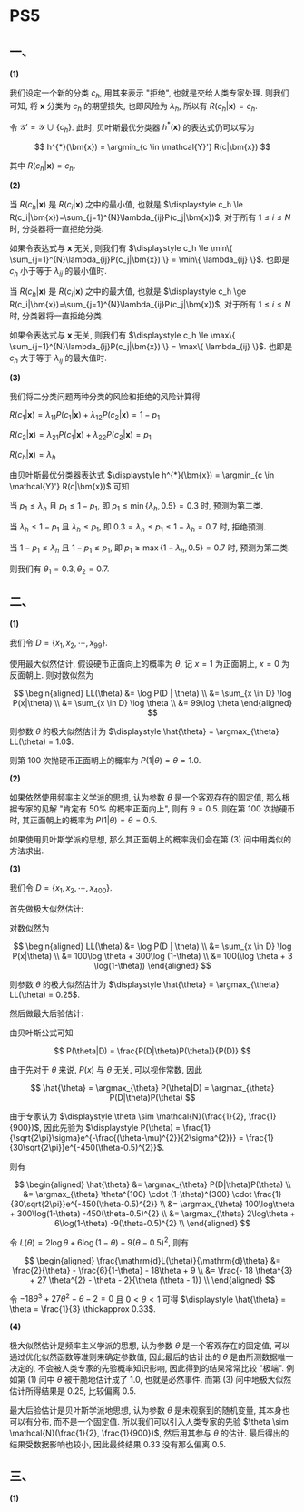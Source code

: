 # PS5

## 一、

**(1)**

我们设定一个新的分类 $c_h$, 用其来表示 "拒绝", 也就是交给人类专家处理. 则我们可知, 将 $\bm{x}$ 分类为 $c_h$ 的期望损失, 也即风险为 $\lambda_h$, 所以有 $R(c_h|\bm{x}) = c_h$.

令 $\mathcal{Y}' = \mathcal{Y} \cup \{ c_h \}$. 此时, 贝叶斯最优分类器 $h^{*}(\bm{x})$ 的表达式仍可以写为

$$
h^{*}(\bm{x}) = \argmin_{c \in \mathcal{Y}'} R(c|\bm{x})
$$

其中 $R(c_h|\bm{x}) = c_h$.

**(2)**

当 $R(c_h|\bm{x})$ 是 $R(c_i|\bm{x})$ 之中的最小值, 也就是 $\displaystyle c_h \le R(c_i|\bm{x})=\sum_{j=1}^{N}\lambda_{ij}P(c_j|\bm{x})$, 对于所有 $1 \le i \le N$ 时, 分类器将一直拒绝分类.

如果令表达式与 $\bm{x}$ 无关, 则我们有 $\displaystyle c_h \le \min\{ \sum_{j=1}^{N}\lambda_{ij}P(c_j|\bm{x}) \} = \min\{ \lambda_{ij} \}$. 也即是 $c_h$ 小于等于 $\lambda_{ij}$ 的最小值时.

当 $R(c_h|\bm{x})$ 是 $R(c_i|\bm{x})$ 之中的最大值, 也就是 $\displaystyle c_h \ge R(c_i|\bm{x})=\sum_{j=1}^{N}\lambda_{ij}P(c_j|\bm{x})$, 对于所有 $1 \le i \le N$ 时, 分类器将一直拒绝分类.

如果令表达式与 $\bm{x}$ 无关, 则我们有 $\displaystyle c_h \le \max\{ \sum_{j=1}^{N}\lambda_{ij}P(c_j|\bm{x}) \} = \max\{ \lambda_{ij} \}$. 也即是 $c_h$ 大于等于 $\lambda_{ij}$ 的最大值时.

**(3)**

我们将二分类问题两种分类的风险和拒绝的风险计算得

$R(c_1|\bm{x}) = \lambda_{11}P(c_1|\bm{x}) + \lambda_{12}P(c_2|\bm{x}) = 1-p_1$

$R(c_2|\bm{x}) = \lambda_{21}P(c_1|\bm{x}) + \lambda_{22}P(c_2|\bm{x}) = p_1$

$R(c_h|\bm{x}) = \lambda_h$

由贝叶斯最优分类器表达式 $\displaystyle h^{*}(\bm{x}) = \argmin_{c \in \mathcal{Y}'} R(c|\bm{x})$ 可知

当 $p_1 \le \lambda_h$ 且 $p_1 \le 1-p_1$, 即 $p_1 \le \min\{ \lambda_h, 0.5 \} = 0.3$ 时, 预测为第二类.

当 $\lambda_h \le 1-p_1$ 且 $\lambda_h \le p_1$, 即 $0.3 = \lambda_h \le p_1 \le 1-\lambda_h = 0.7$ 时, 拒绝预测.

当 $1-p_1 \le \lambda_h$ 且 $1-p_1 \le p_1$, 即 $p_1 \ge \max\{ 1-\lambda_h, 0.5 \} = 0.7$ 时, 预测为第二类.

则我们有 $\theta_1 = 0.3, \theta_2 = 0.7$.


## 二、

**(1)**

我们令 $D = \{ x_1, x_2, \cdots, x_{99} \}$.

使用最大似然估计, 假设硬币正面向上的概率为 $\theta$, 记 $x = 1$ 为正面朝上, $x = 0$ 为反面朝上. 则对数似然为

$$
\begin{aligned}
LL(\theta) &= \log P(D | \theta)  \\
&= \sum_{x \in D} \log P(x|\theta)  \\
&= \sum_{x \in D} \log \theta \\
&= 99\log \theta
\end{aligned}
$$

则参数 $\theta$ 的极大似然估计为 $\displaystyle \hat{\theta} = \argmax_{\theta} LL(\theta) = 1.0$.

则第 100 次抛硬币正面朝上的概率为 $P(1|\theta) = \theta = 1.0$.

**(2)**

如果依然使用频率主义学派的思想, 认为参数 $\theta$ 是一个客观存在的固定值, 那么根据专家的见解 "肯定有 50% 的概率正面向上", 则有 $\theta = 0.5$. 则在第 100 次抛硬币时, 其正面朝上的概率为 $P(1|\theta) = \theta = 0.5$.

如果使用贝叶斯学派的思想, 那么其正面朝上的概率我们会在第 (3) 问中用类似的方法求出. 

**(3)**

我们令 $D = \{ x_1, x_2, \cdots, x_{400} \}$.

首先做极大似然估计:

对数似然为

$$
\begin{aligned}
LL(\theta) &= \log P(D | \theta)  \\
&= \sum_{x \in D} \log P(x|\theta)  \\
&= 100\log \theta + 300\log (1-\theta) \\
&= 100(\log \theta + 3 \log(1-\theta))
\end{aligned}
$$

则参数 $\theta$ 的极大似然估计为 $\displaystyle \hat{\theta} = \argmax_{\theta} LL(\theta) = 0.25$.

然后做最大后验估计:

由贝叶斯公式可知

$$
P(\theta|D) = \frac{P(D|\theta)P(\theta)}{P(D)}
$$

由于先对于 $\theta$ 来说, $P(x)$ 与 $\theta$ 无关, 可以视作常数, 因此

$$
\hat{\theta} = \argmax_{\theta} P(\theta|D) = \argmax_{\theta} P(D|\theta)P(\theta)
$$

由于专家认为 $\displaystyle \theta \sim \mathcal{N}(\frac{1}{2}, \frac{1}{900})$, 因此先验为 $\displaystyle P(\theta) = \frac{1}{\sqrt{2\pi}\sigma}e^{-\frac{(\theta-\mu)^{2}}{2\sigma^{2}}} = \frac{1}{30\sqrt{2\pi}}e^{-450(\theta-0.5)^{2}}$.

则有

$$
\begin{aligned}
\hat{\theta} &= \argmax_{\theta} P(D|\theta)P(\theta)  \\
&= \argmax_{\theta} \theta^{100} \cdot (1-\theta)^{300} \cdot \frac{1}{30\sqrt{2\pi}}e^{-450(\theta-0.5)^{2}}  \\
&= \argmax_{\theta} 100\log\theta + 300\log(1-\theta) -450(\theta-0.5)^{2}  \\
&= \argmax_{\theta} 2\log\theta + 6\log(1-\theta) -9(\theta-0.5)^{2}  \\
\end{aligned}
$$

令 $L(\theta) = 2\log\theta + 6\log(1-\theta) -9(\theta-0.5)^{2}$, 则有

$$
\begin{aligned}
\frac{\mathrm{d}L(\theta)}{\mathrm{d}\theta}
&= \frac{2}{\theta} - \frac{6}{1-\theta} - 18\theta + 9  \\
&= \frac{- 18 \theta^{3} + 27 \theta^{2} - \theta - 2}{\theta (\theta - 1)}  \\
\end{aligned}
$$

令 $\displaystyle - 18 \theta^{3} + 27 \theta^{2} - \theta - 2 = 0$ 且 $0 < \theta < 1$ 可得 $\displaystyle \hat{\theta} = \theta = \frac{1}{3} \thickapprox 0.33$.

**(4)**

极大似然估计是频率主义学派的思想, 认为参数 $\theta$ 是一个客观存在的固定值, 可以通过优化似然函数等准则来确定参数值, 因此最后的估计出的 $\theta$ 是由所测数据唯一决定的, 不会被人类专家的先验概率知识影响, 因此得到的结果常常比较 "极端". 例如第 (1) 问中 $\theta$ 被干脆地估计成了 $1.0$, 也就是必然事件. 而第 (3) 问中地极大似然估计所得结果是 $0.25$, 比较偏离 $0.5$.

最大后验估计是贝叶斯学派地思想, 认为参数 $\theta$ 是未观察到的随机变量, 其本身也可以有分布, 而不是一个固定值. 所以我们可以引入人类专家的先验 $\theta \sim \mathcal{N}(\frac{1}{2}, \frac{1}{900})$, 然后用其参与 $\theta$ 的估计. 最后得出的结果受数据影响也较小, 因此最终结果 $0.33$ 没有那么偏离 $0.5$.


## 三、

**(1)**



